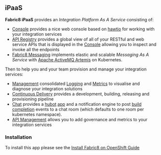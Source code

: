 ## iPaaS

**Fabric8 iPaaS** provides an _Integration Platform As A Service_ consisting of:

* [Console](console.html) provides a nice web console based on [hawtio](http://hawt.io/) for working with your integration services
* [API Registry](apiRegistry.html) provides a global view of all of your RESTful and web service APIs that is displayed in the [Console](console.html) allowing you to inspect and invoke all the endpoints
* [Fabric8 Messaging](fabric8MQ.html) implements elastic and scalable _Messaging As A Service_ with [Apache ActiveMQ Artemis](http://activemq.apache.org/artemis/) on Kubernetes.

Then to help you and your team provision and manage your integration services:

* [Management](management.html) consolidated [Logging](logging.html) and  [Metrics](metrics.html) to visualise and diagnose your integration solutions
* [Continuous Delivery](cdelivery.html) provides a development, building, releasing and provisioning pipeline
* [Chat](chat.html) provides a [hubot](https://hubot.github.com/) [app](apps.html) and a notification engine to post [build completion](builds.html) events to a chat room (which defaults to one room per kubernetes namespace).
* [API Management](apiManagement.md) allows you to add governance and metrics to your integration services

### Installation

To install this app please see the [Install Fabric8 on OpenShift Guide](getStarted/apps.html)
